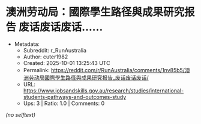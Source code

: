 # 澳洲劳动局：國際學生路径與成果研究报告 废话废话废话……

- Metadata:
  - Subreddit: r_RunAustralia
  - Author: cuter1982
  - Created: 2025-10-01 13:25:43 UTC
  - Permalink: https://reddit.com/r/RunAustralia/comments/1nv85b5/澳洲劳动局國際學生路径與成果研究报告_废话废话废话/
  - URL: https://www.jobsandskills.gov.au/research/studies/international-students-pathways-and-outcomes-study
  - Ups: 3 | Ratio: 1.0 | Comments: 0

_(no selftext)_
